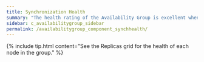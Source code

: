 ```yaml
---
title: Synchronization Health
summary: "The health rating of the Availability Group is excellent when all nodes are available and the preferred node is primary."
sidebar: c_availabilitygroup_sidebar
permalink: /availabilitygroup_component_synchhealth/
---
```





 {% include tip.html content="See the Replicas grid for the health of each node in the group." %}
